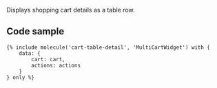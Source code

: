Displays shopping cart details as a table row.

## Code sample

```
{% include molecule('cart-table-detail', 'MultiCartWidget') with {
    data: {
        cart: cart,
        actions: actions
    }
} only %}
```
